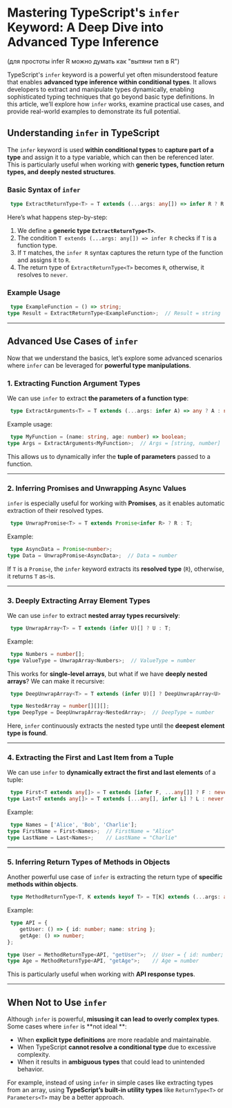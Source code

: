 
# **Mastering TypeScript's `infer` Keyword: A Deep Dive into Advanced Type Inference**
(для простоты infer R можно думать как "вытяни тип в R")

TypeScript's `infer` keyword is a powerful yet often misunderstood feature that enables **advanced type inference within
conditional types**. It allows developers to extract and manipulate types dynamically, enabling sophisticated typing
techniques that go beyond basic type definitions. In this article, we’ll explore how `infer` works, examine practical
use cases, and provide real-world examples to demonstrate its full potential.

## **Understanding `infer` in TypeScript**

The `infer` keyword is used **within conditional types** to **capture part of a type** and assign it to a type variable,
which can then be referenced later. This is particularly useful when working with **generic types, function return
types, and deeply nested structures**.

### **Basic Syntax of `infer`**

```ts
 type ExtractReturnType<T> = T extends (...args: any[]) => infer R ? R : never;
```

Here’s what happens step-by-step:

1. We define a **generic type `ExtractReturnType<T>`**.
2. The condition `T extends (...args: any[]) => infer R` checks if `T` is a function type.
3. If `T` matches, the `infer R` syntax captures the return type of the function and assigns it to `R`.
4. The return type of `ExtractReturnType<T>` becomes `R`, otherwise, it resolves to `never`.

### **Example Usage**

```ts
 type ExampleFunction = () => string;
type Result = ExtractReturnType<ExampleFunction>;  // Result = string
```

---  

## **Advanced Use Cases of `infer`**

Now that we understand the basics, let’s explore some advanced scenarios where `infer` can be leveraged for **powerful
type manipulations**.

### **1. Extracting Function Argument Types**

We can use `infer` to extract **the parameters of a function type**:

```ts
 type ExtractArguments<T> = T extends (...args: infer A) => any ? A : never;
```

Example usage:

```ts
 type MyFunction = (name: string, age: number) => boolean;
type Args = ExtractArguments<MyFunction>;  // Args = [string, number]
```

This allows us to dynamically infer the **tuple of parameters** passed to a function.

---  

### **2. Inferring Promises and Unwrapping Async Values**

`infer` is especially useful for working with **Promises**, as it enables automatic extraction of their resolved types.

```ts
 type UnwrapPromise<T> = T extends Promise<infer R> ? R : T;
```

Example:

```ts
 type AsyncData = Promise<number>;
type Data = UnwrapPromise<AsyncData>;  // Data = number
```

If `T` is a `Promise`, the `infer` keyword extracts its **resolved type** (`R`), otherwise, it returns `T` as-is.

---  

### **3. Deeply Extracting Array Element Types**

We can use `infer` to extract **nested array types recursively**:

```ts
 type UnwrapArray<T> = T extends (infer U)[] ? U : T;
```

Example:

```ts
 type Numbers = number[];
type ValueType = UnwrapArray<Numbers>;  // ValueType = number
```

This works for **single-level arrays**, but what if we have **deeply nested arrays**? We can make it recursive:

```ts
 type DeepUnwrapArray<T> = T extends (infer U)[] ? DeepUnwrapArray<U> : T;
```

```ts
 type NestedArray = number[][][];
type DeepType = DeepUnwrapArray<NestedArray>;  // DeepType = number
```

Here, `infer` continuously extracts the nested type until the **deepest element type is found**.

---  

### **4. Extracting the First and Last Item from a Tuple**

We can use `infer` to **dynamically extract the first and last elements** of a tuple:

```ts
 type First<T extends any[]> = T extends [infer F, ...any[]] ? F : never;
type Last<T extends any[]> = T extends [...any[], infer L] ? L : never;
```

Example:

```ts
 type Names = ['Alice', 'Bob', 'Charlie'];
type FirstName = First<Names>;  // FirstName = "Alice"
type LastName = Last<Names>;    // LastName = "Charlie"
```

---  

### **5. Inferring Return Types of Methods in Objects**

Another powerful use case of `infer` is extracting the return type of **specific methods within objects**.

```ts
 type MethodReturnType<T, K extends keyof T> = T[K] extends (...args: any[]) => infer R ? R : never;
```

Example:

```ts
 type API = {
    getUser: () => { id: number; name: string };
    getAge: () => number;
};

type User = MethodReturnType<API, "getUser">;  // User = { id: number; name: string }
type Age = MethodReturnType<API, "getAge">;    // Age = number
```

This is particularly useful when working with **API response types**.

---  

## **When Not to Use `infer`**

Although `infer` is powerful, **misusing it can lead to overly complex types**. Some cases where `infer` is **not ideal
**:

- When **explicit type definitions** are more readable and maintainable.
- When TypeScript **cannot resolve a conditional type** due to excessive complexity.
- When it results in **ambiguous types** that could lead to unintended behavior.

For example, instead of using `infer` in simple cases like extracting types from an array, using **TypeScript’s built-in
utility types** like `ReturnType<T>` or `Parameters<T>` may be a better approach.
